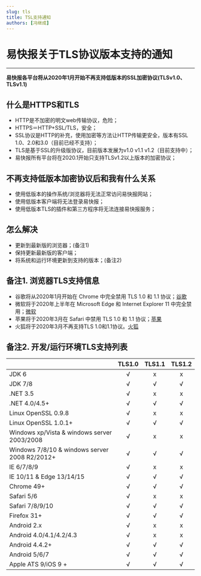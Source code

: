 ```yaml
---
slug: tls
title: TSL支持通知
authors: [冯继成]
---
```


# 易快报关于TLS协议版本支持的通知

---
**易快报各平台将从2020年1月开始不再支持低版本的SSL加密协议(TLSv1.0、TLSv1.1)**

## 什么是HTTPS和TLS

- HTTP是不加密的明文web传输协议，危险；
- HTTPS＝HTTP+SSL/TLS，安全；
- SSL协议是HTTP的补充，使用加密等方法让HTTP传输更安全，版本有SSL 1.0、2.0和3.0（目前已经不支持）；
- TLS是基于SSL的升级版协议，目前版本发展为v1.0 v1.1 v1.2（目前支持中）；
- 易快报所有平台将在2020.1开始只支持TLSv1.2以上版本的加密协议；

## 不再支持低版本加密协议后和我有什么关系

- 使用低版本的操作系统/浏览器将无法正常访问易快报网站；
- 使用低版本客户端将无法登录易快报；
- 使用低版本TLS的插件和第三方程序将无法连接易快报服务；

## 怎么解决

- 更新到最新版的浏览器；(备注1)
- 保持更新最新版的客户端；
- 将系统和运行环境更新到支持的版本；(备注2)

## 备注1. 浏览器TLS支持信息

- 谷歌将从2020年1月开始在 Chrome 中完全禁用 TLS 1.0 和 1.1 协议；[谷歌](https://security.googleblog.com/2018/10/modernizing-transport-security.html)
- 微软将于2020年上半年在 Microsoft Edge 和 Internet Explorer 11 中完全禁用；[微软](https://blogs.windows.com/msedgedev/2018/10/15/modernizing-tls-edge-ie11/)
- 苹果将于2020年3月在 Safari 中禁用 TLS 1.0 和 1.1 协议；[苹果](https://webkit.org/blog/8462/deprecation-of-legacy-tls-1-0-and-1-1-versions/)
- 火狐将于2020年3月不再支持TLS 1.0和1.1协议。[火狐](https://blog.mozilla.org/security/2018/10/15/removing-old-versions-of-tls/)

## 备注2. 开发/运行环境TLS支持列表

|                                               | TLS1.0 | TLS1.1 | TLS1.2 |
| --------------------------------------------- | :----: | :----: | :----: |
| JDK 6                                         |   √    |   x    |   x    |
| JDK 7/8                                       |   √    |   √    |   √    |
| .NET 3.5                                      |   √    |   x    |   x    |
| .NET 4.0/4.5+                                 |   √    |   √    |   √    |
| Linux OpenSSL 0.9.8                           |   √    |   x    |   x    |
| Linux OpenSSL 1.0.1+                          |   √    |   √    |   √    |
| Windows xp/Vista & windows server 2003/2008   |   √    |   x    |   x    |
| Windows 7/8/10 & windows server 2008 R2/2012+ |   √    |   √    |   √    |
| IE 6/7/8/9                                    |   √    |   x    |   x    |
| IE 10/11 & Edge 13/14/15                      |   √    |   √    |   √    |
| Chrome 49+                                    |   √    |   √    |   √    |
| Safari 5/6                                    |   √    |   x    |   x    |
| Safari 7/8/9/10                               |   √    |   √    |   √    |
| Firefox 31+                                   |   √    |   √    |   √    |
| Android 2.x                                   |   √    |   x    |   x    |
| Android 4.0/4.1/4.2/4.3                       |   √    |   x    |   x    |
| Android 4.4.2+                                |   √    |   √    |   √    |
| Android 5/6/7                                 |   √    |   √    |   √    |
| Apple ATS 9/iOS 9 +                           |   √    |   √    |   √    |



